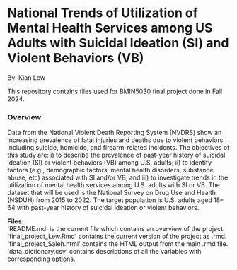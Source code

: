 National Trends of Utilization of Mental Health Services among US  Adults with Suicidal Ideation (SI) and Violent Behaviors (VB) 
============
By: Kian Lew

This repository contains files used for BMIN5030 final project done in Fall 2024. 

### Overview
Data from the National Violent Death Reporting System (NVDRS) show an increasing prevalence of fatal injuries and deaths due to violent behaviors, including suicide, homicide, and firearm-related incidents. The objectives of this study are: i) to describe the prevalence of past-year history of suicidal ideation (SI) or violent behaviors (VB) among U.S. adults; ii) to identify factors (e.g., demographic factors, mental health disorders, substance abuse, etc) associated with SI and/or VB; and iii) to investigate trends in the utilization of mental health services among U.S. adults with SI or VB. The dataset that will be used is the National Survey on Drug Use and Health (NSDUH) from 2015 to 2022. The target population is U.S. adults aged 18–64 with past-year history of suicidal ideation or violent behaviors. 

**Files:** <br>
'README.md' is the current file which contains an overview of the project.<br>
'final_project_Lew.Rmd' contains the current version of the project as .rmd.<br>
'final_project_Saleh.html' contains the HTML output from the main .rmd file.<br>
'data_dictionary.csv' contains descriptions of all the variables with corresponding options.<br>




